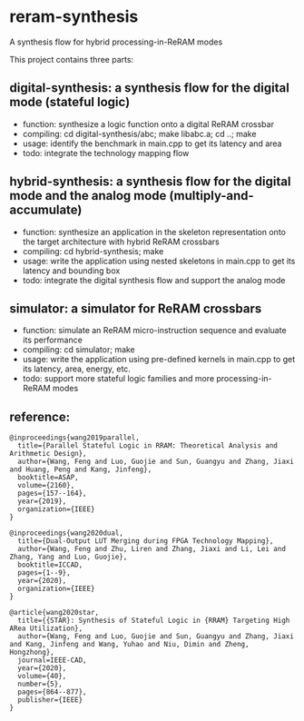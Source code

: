 # reram-synthesis
A synthesis flow for hybrid processing-in-ReRAM modes

This project contains three parts:
## digital-synthesis: a synthesis flow for the digital mode (stateful logic)
* function: synthesize a logic function onto a digital ReRAM crossbar
* compiling: cd digital-synthesis/abc; make libabc.a; cd ..; make
* usage: identify the benchmark in main.cpp to get its latency and area
* todo: integrate the technology mapping flow

## hybrid-synthesis: a synthesis flow for the digital mode and the analog mode (multiply-and-accumulate)
* function: synthesize an application in the skeleton representation onto the target architecture with hybrid ReRAM crossbars
* compiling: cd hybrid-synthesis; make
* usage: write the application using nested skeletons in main.cpp to get its latency and bounding box
* todo: integrate the digital synthesis flow and support the analog mode

## simulator: a simulator for ReRAM crossbars
* function: simulate an ReRAM micro-instruction sequence and evaluate its performance
* compiling: cd simulator; make
* usage: write the application using pre-defined kernels in main.cpp to get its latency, area, energy, etc.
* todo: support more stateful logic families and more processing-in-ReRAM modes

## reference: 

```
@inproceedings{wang2019parallel,
  title={Parallel Stateful Logic in RRAM: Theoretical Analysis and Arithmetic Design},
  author={Wang, Feng and Luo, Guojie and Sun, Guangyu and Zhang, Jiaxi and Huang, Peng and Kang, Jinfeng},
  booktitle=ASAP,
  volume={2160},
  pages={157--164},
  year={2019},
  organization={IEEE}
}

@inproceedings{wang2020dual,
  title={Dual-Output LUT Merging during FPGA Technology Mapping},
  author={Wang, Feng and Zhu, Liren and Zhang, Jiaxi and Li, Lei and Zhang, Yang and Luo, Guojie},
  booktitle=ICCAD,
  pages={1--9},
  year={2020},
  organization={IEEE}
}

@article{wang2020star,
  title={{STAR}: Synthesis of Stateful Logic in {RRAM} Targeting High ARea Utilization},
  author={Wang, Feng and Luo, Guojie and Sun, Guangyu and Zhang, Jiaxi and Kang, Jinfeng and Wang, Yuhao and Niu, Dimin and Zheng, Hongzhong},
  journal=IEEE-CAD,
  year={2020},
  volume={40},
  number={5},
  pages={864--877},
  publisher={IEEE}
}
```
